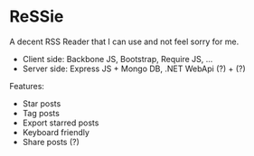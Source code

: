# ReSSie
A decent RSS Reader that I can use and not feel sorry for me.

-  Client side: Backbone JS, Bootstrap, Require JS, ...
-  Server side: Express JS + Mongo DB, .NET WebApi (?) + (?)

Features:

  -  Star posts
  -  Tag posts
  -  Export starred posts
  -  Keyboard friendly
  -  Share posts (?)
  
